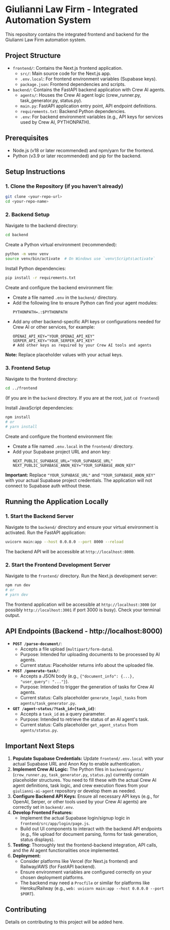 # Giulianni Law Firm - Integrated Automation System

This repository contains the integrated frontend and backend for the Giulianni Law Firm automation system.

## Project Structure

-   `frontend/`: Contains the Next.js frontend application.
    -   `src/`: Main source code for the Next.js app.
    -   `.env.local`: For frontend environment variables (Supabase keys).
    -   `package.json`: Frontend dependencies and scripts.
-   `backend/`: Contains the FastAPI backend application with Crew AI agents.
    -   `agents/`: Houses the Crew AI agent logic (crew_runner.py, task_generator.py, status.py).
    -   `main.py`: FastAPI application entry point, API endpoint definitions.
    -   `requirements.txt`: Backend Python dependencies.
    -   `.env`: For backend environment variables (e.g., API keys for services used by Crew AI, PYTHONPATH).

## Prerequisites

-   Node.js (v18 or later recommended) and npm/yarn for the frontend.
-   Python (v3.9 or later recommended) and pip for the backend.

## Setup Instructions

### 1. Clone the Repository (if you haven't already)

```bash
git clone <your-repo-url>
cd <your-repo-name>
```

### 2. Backend Setup

Navigate to the backend directory:
```bash
cd backend
```

Create a Python virtual environment (recommended):
```bash
python -m venv venv
source venv/bin/activate  # On Windows use `venv\Scripts\activate`
```

Install Python dependencies:
```bash
pip install -r requirements.txt
```

Create and configure the backend environment file:
   - Create a file named `.env` in the `backend/` directory.
   - Add the following line to ensure Python can find your agent modules:
     ```
     PYTHONPATH=.:$PYTHONPATH 
     ```
   - Add any other backend-specific API keys or configurations needed for Crew AI or other services, for example:
     ```
     OPENAI_API_KEY="YOUR_OPENAI_API_KEY" 
     SERPER_API_KEY="YOUR_SERPER_API_KEY" 
     # Add other keys as required by your Crew AI tools and agents
     ```
   **Note:** Replace placeholder values with your actual keys.

### 3. Frontend Setup

Navigate to the frontend directory:
```bash
cd ../frontend 
```
(If you are in the `backend` directory. If you are at the root, just `cd frontend`)

Install JavaScript dependencies:
```bash
npm install
# or
# yarn install
```

Create and configure the frontend environment file:
   - Create a file named `.env.local` in the `frontend/` directory.
   - Add your Supabase project URL and anon key:
     ```
     NEXT_PUBLIC_SUPABASE_URL="YOUR_SUPABASE_URL"
     NEXT_PUBLIC_SUPABASE_ANON_KEY="YOUR_SUPABASE_ANON_KEY"
     ```
   **Important:** Replace `"YOUR_SUPABASE_URL"` and `"YOUR_SUPABASE_ANON_KEY"` with your actual Supabase project credentials. The application will not connect to Supabase auth without these.

## Running the Application Locally

### 1. Start the Backend Server

Navigate to the `backend/` directory and ensure your virtual environment is activated.
Run the FastAPI application:
```bash
uvicorn main:app --host 0.0.0.0 --port 8000 --reload
```
The backend API will be accessible at `http://localhost:8000`.

### 2. Start the Frontend Development Server

Navigate to the `frontend/` directory.
Run the Next.js development server:
```bash
npm run dev
# or
# yarn dev
```
The frontend application will be accessible at `http://localhost:3000` (or possibly `http://localhost:3001` if port 3000 is busy). Check your terminal output.

## API Endpoints (Backend - http://localhost:8000)

-   **`POST /parse-document/`**:
    -   Accepts a file upload (`multipart/form-data`).
    -   Purpose: Intended for uploading documents to be processed by AI agents.
    -   Current status: Placeholder returns info about the uploaded file.
-   **`POST /generate-task/`**:
    -   Accepts a JSON body (e.g., `{"document_info": {...}, "user_query": "..."}`).
    -   Purpose: Intended to trigger the generation of tasks for Crew AI agents.
    -   Current status: Calls placeholder `generate_legal_tasks` from `agents/task_generator.py`.
-   **`GET /agent-status/?task_id={task_id}`**:
    -   Accepts a `task_id` as a query parameter.
    -   Purpose: Intended to retrieve the status of an AI agent's task.
    -   Current status: Calls placeholder `get_agent_status` from `agents/status.py`.

## Important Next Steps

1.  **Populate Supabase Credentials:** Update `frontend/.env.local` with your actual Supabase URL and Anon Key to enable authentication.
2.  **Implement Crew AI Logic:** The Python files in `backend/agents/` (`crew_runner.py`, `task_generator.py`, `status.py`) currently contain placeholder structures. You need to fill these with the actual Crew AI agent definitions, task logic, and crew execution flows from your `giulianni-ai-agent` repository or develop them as needed.
3.  **Configure Backend API Keys:** Ensure all necessary API keys (e.g., for OpenAI, Serper, or other tools used by your Crew AI agents) are correctly set in `backend/.env`.
4.  **Develop Frontend Features:**
    *   Implement the actual Supabase login/signup logic in `frontend/src/app/login/page.js`.
    *   Build out UI components to interact with the backend API endpoints (e.g., file upload for document parsing, forms for task generation, status displays).
5.  **Testing:** Thoroughly test the frontend-backend integration, API calls, and the AI agent functionalities once implemented.
6.  **Deployment:**
    *   Consider platforms like Vercel (for Next.js frontend) and Railway/AWS (for FastAPI backend).
    *   Ensure environment variables are configured correctly on your chosen deployment platforms.
    *   The backend may need a `Procfile` or similar for platforms like Heroku/Railway (e.g., `web: uvicorn main:app --host 0.0.0.0 --port $PORT`).

## Contributing

Details on contributing to this project will be added here.
```
